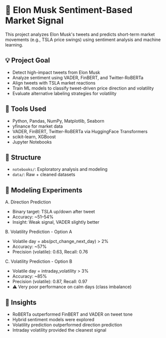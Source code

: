 # 🚀 Elon Musk Sentiment-Based Market Signal

This project analyzes Elon Musk's tweets and predicts short-term market movements (e.g., TSLA price swings) using sentiment analysis and machine learning.

## 💡 Project Goal
- Detect high-impact tweets from Elon Musk
- Analyze sentiment using VADER, FinBERT, and Twitter-RoBERTa
- Align tweets with TSLA market reactions
- Train ML models to classify tweet-driven price direction and volatility
- Evaluate alternative labeling strategies for volatility

## 🧰 Tools Used
- Python, Pandas, NumPy, Matplotlib, Seaborn
- yfinance for market data
- VADER, FinBERT, Twitter-RoBERTa via HuggingFace Transformers
- scikit-learn, XGBoost
- Jupyter Notebooks

## 📁 Structure
- `notebooks/`: Exploratory analysis and modeling
- `data/`: Raw + cleaned datasets

## 🧪 Modeling Experiments

A. Direction Prediction
- Binary target: TSLA up/down after tweet
- Accuracy: ~51–54%
- Insight: Weak signal, VADER slightly better

B. Volatility Prediction - Option A
- Volatile day = abs(pct_change_next_day) > 2%
- Accuracy: ~57%
- Precision (volatile): 0.63, Recall: 0.76

C. Volatility Prediction - Option B
- Volatile day = intraday_volatility > 3%
- Accuracy: ~85%
- Precision (volatile): 0.87, Recall: 0.97
- ⚠️ Very poor performance on calm days (class imbalance)

## 🧠 Insights

- RoBERTa outperformed FinBERT and VADER on tweet tone
- Hybrid sentiment models were explored
- Volatility prediction outperformed direction prediction
- Intraday volatility provided the cleanest signal

